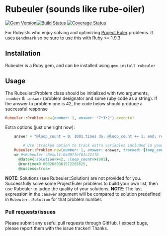 Rubeuler (sounds like rube-oiler)
========

[![Gem Version](https://badge.fury.io/rb/Rubeuler.png)](http://badge.fury.io/rb/Rubeuler)[![Build Status](https://travis-ci.org/rthbound/rubeuler.png?branch=master)](https://travis-ci.org/rthbound/rubeuler) [![Coverage Status](https://coveralls.io/repos/rthbound/rubeuler/badge.png?branch=master)](https://coveralls.io/r/rthbound/rubeuler?branch=master)


For Rubyists who enjoy solving and optimizing [Project Euler](http://www.projecteuler.net) problems. It uses `Benchmark` so be sure to use this with Ruby >= 1.9.3

Installation
------------

Rubeuler is a Ruby gem, and can be installed using `gem install rubeuler`

Usage
-----

The Rubeuler::Problem class should be initialized with two arguments, `:number` & `:answer` (problem designator and some ruby code as a string).
If the answer to problem one is 42, the code below should produce a successful response

```ruby
Rubeuler::Problem.new(number: 1, answer: "7*3*2").execute!
```

Extra options (just one right now):
```ruby
    answer = "@loop_count = 0; 1001.times do; @loop_count += 1; end; result = 42"  

		# Use :tracked option to track extra variables included in your algorithm
    Rubeuler::Problem.new(number: 1, answer: answer, tracked: {loop_count: "@loop_count"}).execute!
    => #<Rubeuler::Result:0x007fef81c221f8
      @data={:solution=>42, :loop_count=>1001},
      @runtime=0.0002689361572265625,
      @success=true>
```

__NOTE__: Solutions (see Rubeuler::Solution) are not provided for you. Successfully solve some ProjectEuler problems to build your own list, then use Rubeuler to judge the quality of your solutions.
__NOTE__: The last expression in the `:answer` argument will be compared to solution predefined in `Rubeuler::Solution` for that problem number.

### Pull requests/issues

Please submit any useful pull requests through GitHub. I expect bugs, please report them with the issue tracker! Thanks.
